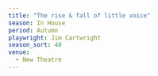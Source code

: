 ```yaml
---
title: "The rise & fall of little voice"
season: In House
period: Autumn
playwright: Jim Cartwright
season_sort: 40
venue:
  - New Theatre
---
```



